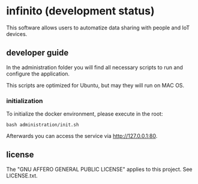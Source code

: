 # infinito (development status)
This software allows users to automatize data sharing with people and IoT devices.

## developer guide
In the administration folder you will find all necessary scripts to run and configure the application.

This scripts are optimized for Ubuntu, but may they will run on MAC OS.

### initialization

To initialize the docker environment, please execute in the root:

```
bash administration/init.sh
```

Afterwards you can access the service via http://127.0.0.1:80.

## license
The "GNU AFFERO GENERAL PUBLIC LICENSE" applies to this project. See LICENSE.txt.
